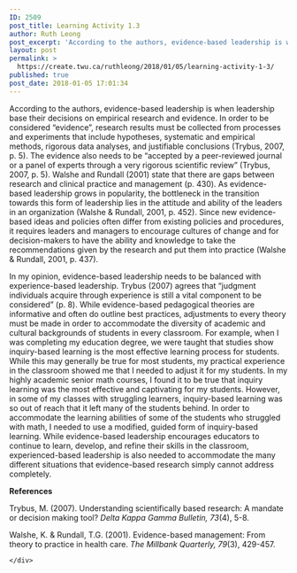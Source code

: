 ```yaml
---
ID: 2509
post_title: Learning Activity 1.3
author: Ruth Leong
post_excerpt: 'According to the authors, evidence-based leadership is when leadership base their decisions on empirical research and evidence. In order to be considered &ldquo;evidence&rdquo;, research results must be collected from processes and experiments that include hypotheses, systematic and empirical methods, rigorous data analyses, and justifiable conclusions (Trybus, 2007, p. 5). The evidence also needs to be [&hellip;]'
layout: post
permalink: >
  https://create.twu.ca/ruthleong/2018/01/05/learning-activity-1-3/
published: true
post_date: 2018-01-05 17:01:34
---
```

According to the authors, evidence-based leadership is when leadership base their decisions on empirical research and evidence. In order to be considered &#8220;evidence&#8221;, research results must be collected from processes and experiments that include hypotheses, systematic and empirical methods, rigorous data analyses, and justifiable conclusions (Trybus, 2007, p. 5). The evidence also needs to be &#8220;accepted by a peer-reviewed journal or a panel of experts through a very rigorous scientific review&#8221; (Trybus, 2007, p. 5). Walshe and Rundall (2001) state that there are gaps between research and clinical practice and management (p. 430). As evidence-based leadership grows in popularity, the bottleneck in the transition towards this form of leadership lies in the attitude and ability of the leaders in an organization (Walshe &amp; Rundall, 2001, p. 452). Since new evidence-based ideas and policies often differ from existing policies and procedures, it requires leaders and managers to encourage cultures of change and for decision-makers to have the ability and knowledge to take the recommendations given by the research and put them into practice (Walshe &amp; Rundall, 2001, p. 437).

In my opinion, evidence-based leadership needs to be balanced with experience-based leadership. Trybus (2007) agrees that &#8220;judgment individuals acquire through experience is still a vital component to be considered&#8221; (p. 8). While evidence-based pedagogical theories are informative and often do outline best practices, adjustments to every theory must be made in order to accommodate the diversity of academic and cultural backgrounds of students in every classroom. For example, when I was completing my education degree, we were taught that studies show inquiry-based learning is the most effective learning process for students. While this may generally be true for most students, my practical experience in the classroom showed me that I needed to adjust it for my students. In my highly academic senior math courses, I found it to be true that inquiry learning was the most effective and captivating for my students. However, in some of my classes with struggling learners, inquiry-based learning was so out of reach that it left many of the students behind. In order to accommodate the learning abilities of some of the students who struggled with math, I needed to use a modified, guided form of inquiry-based learning. While evidence-based leadership encourages educators to continue to learn, develop, and refine their skills in the classroom, experienced-based leadership is also needed to accommodate the many different situations that evidence-based research simply cannot address completely.

<strong>References</strong>

Trybus, M. (2007). Understanding scientifically based research: A mandate or decision making tool? <em>Delta Kappa Gamma Bulletin, 73</em>(4), 5-8.

Walshe, K. &amp; Rundall, T.G. (2001). Evidence-based management: From theory to practice in health care. <em>The Millbank Quarterly, 79</em>(3), 429-457.

<div id="themify_builder_content-322" data-postid="322" class="themify_builder_content themify_builder_content-322 themify_builder">

    </div>

<!-- /themify_builder_content -->